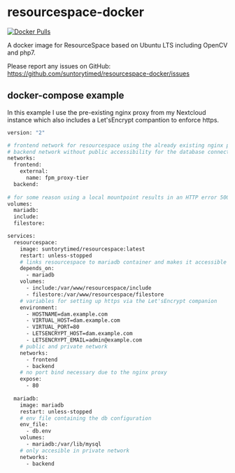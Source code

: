 # resourcespace-docker

[![Docker Pulls](https://img.shields.io/docker/pulls/suntorytimed/resourcespace?style=flat-square)](https://hub.docker.com/r/suntorytimed/resourcespace)

A docker image for ResourceSpace based on Ubuntu LTS including OpenCV and php7.

Please report any issues on GitHub: https://github.com/suntorytimed/resourcespace-docker/issues

## docker-compose example

In this example I use the pre-existing nginx proxy from my Nextcloud instance which also includes a Let'sEncrypt compantion to enforce https.

```Dockerfile
version: "2"

# frontend network for resourcespace using the already existing nginx proxy of Nextcloud
# backend network without public accessibility for the database connection
networks:
  frontend:
    external:
      name: fpm_proxy-tier
  backend:
  
# for some reason using a local mountpoint results in an HTTP error 500
volumes:
  mariadb:
  include:
  filestore:

services:
  resourcespace:
    image: suntorytimed/resourcespace:latest
    restart: unless-stopped
    # links resourcespace to mariadb container and makes it accessible via the URL mariadb
    depends_on:
      - mariadb
    volumes:
      - include:/var/www/resourcespace/include
      - filestore:/var/www/resourcespace/filestore
    # variables for setting up https via the Let'sEncrypt companion
    environment:
      - HOSTNAME=dam.example.com
      - VIRTUAL_HOST=dam.example.com
      - VIRTUAL_PORT=80
      - LETSENCRYPT_HOST=dam.example.com
      - LETSENCRYPT_EMAIL=admin@example.com
    # public and private network
    networks:
      - frontend
      - backend
    # no port bind necessary due to the nginx proxy
    expose:
      - 80
  
  mariadb:
    image: mariadb
    restart: unless-stopped
    # env file containing the db configuration
    env_file:
      - db.env
    volumes:
      - mariadb:/var/lib/mysql
    # only accesible in private network
    networks:
      - backend
```
